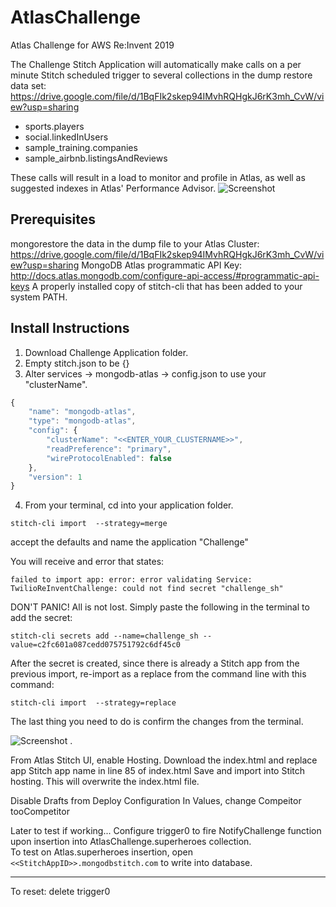 # AtlasChallenge
Atlas Challenge for AWS Re:Invent 2019

The Challenge Stitch Application will automatically make calls on a per minute Stitch scheduled trigger to several collections in the dump restore data set: https://drive.google.com/file/d/1BqFIk2skep94IMvhRQHgkJ6rK3mh_CvW/view?usp=sharing

- sports.players
- social.linkedInUsers
- sample_training.companies
- sample_airbnb.listingsAndReviews

These calls will result in a load to monitor and profile in Atlas, as well as suggested indexes in Atlas' Performance Advisor.
![Screenshot](https://user-images.githubusercontent.com/15270412/69666842-88667480-1052-11ea-8c8d-023961c70a52.png)

## Prerequisites
mongorestore the data in the dump file to your Atlas Cluster: https://drive.google.com/file/d/1BqFIk2skep94IMvhRQHgkJ6rK3mh_CvW/view?usp=sharing
MongoDB Atlas programmatic API Key: http://docs.atlas.mongodb.com/configure-api-access/#programmatic-api-keys
A properly installed copy of stitch-cli that has been added to your system PATH.

## Install Instructions
1. Download Challenge Application folder.
2. Empty stitch.json to be {}
3. Alter services -> mongodb-atlas -> config.json to use your "clusterName".

```javascript
{ 
    "name": "mongodb-atlas",  
    "type": "mongodb-atlas",  
    "config": { 
        "clusterName": "<<ENTER_YOUR_CLUSTERNAME>>",  
        "readPreference": "primary",  
        "wireProtocolEnabled": false  
    },  
    "version": 1 
}  
```


4. From your terminal, cd into your application folder.

```stitch-cli import  --strategy=merge```

accept the defaults and name the application "Challenge" 

You will receive and error that states:  

```failed to import app: error: error validating Service: TwilioReInventChallenge: could not find secret "challenge_sh"``` 
  
DON'T PANIC! All is not lost. Simply paste the following in the terminal to add the secret:  

```stitch-cli secrets add --name=challenge_sh --value=c2fc601a087cedd075751792c6df45c0```   

After the secret is created, since there is already a Stitch app from the previous import, re-import as a replace from the command line with this command:

```stitch-cli import  --strategy=replace```

The last thing you need to do is confirm the changes from the terminal.

![Screenshot](https://user-images.githubusercontent.com/15270412/69675145-9bce0b80-1063-11ea-984b-d5445498dbe7.png) . 


From Atlas Stitch UI, enable Hosting.
Download the index.html and replace app Stitch app name in line 85 of index.html
Save and import into Stitch hosting. This will overwrite the index.html file.

Disable Drafts from Deploy Configuration
In Values, change Compeitor tooCompetitor <Cluster Number>


Later to test if working... 
Configure trigger0 to fire NotifyChallenge function upon insertion into AtlasChallenge.superheroes collection.   
To test on Atlas.superheroes insertion, open
``` <<StitchAppID>>.mongodbstitch.com```
to write into database.

_________________________

To reset: delete trigger0

